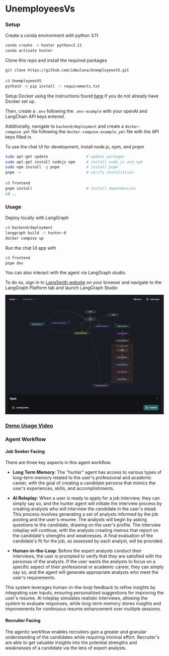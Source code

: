 # UnemployeesVs

### Setup

Create a conda environment with python 3.11

```bash
conda create -n hunter python=3.11
conda activate hunter
```
Clone this repo and install the required packages

```bash
git clone https://github.com/imbulana/UnemployeesVS.git

cd UnemployeesVS
python3 -m pip install -r requirements.txt
```

Setup Docker using the instructions found [here](https://docs.docker.com/engine/install) if you do not already have Docker set up.

Then, create a `.env` following the `.env-example` with your openAI and LangChain API keys entered.

Additionally, navigate to `backend/deployment` and create a `docker-compose.yml` file following the `docker-compose-example.yml` file with the API keys filled in.

To use the chat UI for development, install node.js, npm, and pnpm

```bash
sudo apt-get update                 # update packages
sudo apt-get install nodejs npm     # install node.js and npm
sudo npm install -g pnpm            # install pnpm
pnpm -v                             # verify installation

cd frontend
pnpm install                        # install dependencies
cd ..
```

### Usage

Deploy locally with LangGraph

```bash
cd backend/deployment
langgraph build -t hunter-0
docker compose up
```

Run the chat UI app with

```bash
cd frontend
pnpm dev
```

You can also interact with the agent via LangGraph studio.

To do so, sign in to [LangSmith website](https://smith.langchain.com/) on your browser and navigate to the LangGraph Platform tab and launch LangGraph Studio

![LangGraph Studio](assets/langgraph_studio.png)


### [Demo Usage Video](https://drive.google.com/file/d/1bKYv5_1ReoccnZfbohWsKySeWMOvwAOl/view?usp=sharing)

### Agent Workflow

#### Job Seeker Facing

There are three key aspects in this agent workflow.

- **Long Term Memory**: The "hunter" agent has access to various types of long-term memory related to the user's professional and academic career, with the goal of creating a candidate persona that mimics the user's experiences, skills, and accomplishments. 

- **AI Roleplay**: When a user is ready to apply for a job interview, they can simply say so, and the hunter agent will initiate the interview process by creating analysts who will interview the candidate in the user's stead. This process involves generating a set of analysts informed by the job posting and the user's resume. The analysts will begin by asking questions to the candidate, drawing on the user's profile. The interview roleplay will continue, with the analysts creating memos that report on the candidate's strengths and weaknesses. A final evaluation of the candidate's fit for the job, as assessed by each analyst, will be provided.

- **Human-in-the-Loop**: Before the expert analysts conduct their interviews, the user is prompted to verify that they are satisfied with the personas of the analysts. If the user wants the analysts to focus on a specific aspect of their professional or academic career, they can simply say so, and the agent will generate appropriate analysts who meet the user's requirements. 

This system leverages human-in-the-loop feedback to refine insights by integrating user inputs, ensuring personalized suggestions for improving the user's resume. AI roleplay simulates realistic interviews, allowing the system to evaluate responses, while long-term memory stores insights and improvements for continuous resume enhancement over multiple sessions.

#### Recruiter Facing

The agentic workflow enables recruiters gain a greater and granular understanding of the candidates while requiring minimal effort. Recruiter's are able to get valuable insights into the potential strengths and weaknesses of a candidate via the lens of expert analysts.